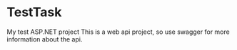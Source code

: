 # TestTask
My test ASP.NET project
This is a web api project, so use swagger for more information about the api.
